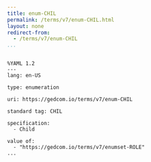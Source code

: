 ```yaml
---
title: enum-CHIL
permalink: /terms/v7/enum-CHIL.html
layout: none
redirect-from:
  - /terms/v7/enum-CHIL
...
```


```

%YAML 1.2
---
lang: en-US

type: enumeration

uri: https://gedcom.io/terms/v7/enum-CHIL

standard tag: CHIL

specification:
  - Child

value of:
  - "https://gedcom.io/terms/v7/enumset-ROLE"
...

```
